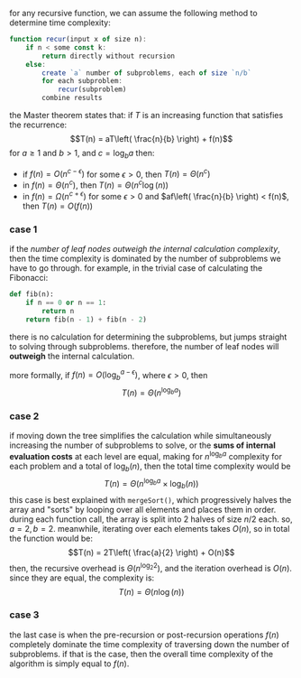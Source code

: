 for any recursive function, we can assume the following method to determine time complexity:

```js
function recur(input x of size n):
	if n < some const k:
		return directly without recursion
	else:
		create `a` number of subproblems, each of size `n/b`
		for each subproblem:
			recur(subproblem)
		combine results
```

the Master theorem states that: if $T$ is an increasing function that satisfies the recurrence:
 $$T(n) = aT\left( \frac{n}{b} \right) + f(n)$$
for $a \geq 1$ and $b > 1$, and $c = \log_{b}{a}$ then:
- if $f(n) = O(n^{c-\epsilon})$ for some $\epsilon > 0$, then $T(n) = \Theta(n^{c})$
- in $f(n)= \Theta(n^{c})$, then $T(n)=\Theta(n^{c}\log(n))$
- in $f(n) = \Omega(n^{c+\epsilon})$ for some $\epsilon > 0$ and $af\left( \frac{n}{b} \right) < f(n)$, then $T(n)=O(f(n))$

### case 1
if the *number of leaf nodes outweigh the internal calculation complexity*, then the time complexity is dominated by the number of subproblems we have to go through. for example, in the trivial case of calculating the Fibonacci:

```python
def fib(n):
	if n == 0 or n == 1:
		return n
	return fib(n - 1) + fib(n - 2)
```

there is no calculation for determining the subproblems, but jumps straight to solving through subproblems. therefore, the number of leaf nodes will **outweigh** the internal calculation. 

more formally, if $f(n) = O(\log_{b}^{a - \epsilon})$, where $\epsilon > 0$, then
$$T(n) = \Theta(n^{\log_{b}{a}})$$
### case 2
if moving down the tree simplifies the calculation while simultaneously increasing the number of subproblems to solve, or the **sums of internal evaluation costs** at each level are equal, making for $n^{\log_{b}{a}}$ complexity for each problem and a total of $\log_{b}(n)$, then the total time complexity would be
$$
T(n) = \Theta(n^{\log_{b}{a}} \times \log_{b}(n))
$$
this case is best explained with `mergeSort()`, which progressively halves the array and "sorts" by looping over all elements and places them in order. during each function call, the array is split into 2 halves of size $n/2$ each. so, $a = 2, b = 2$. meanwhile, iterating over each elements takes $O(n)$, so in total the function would be:
$$T(n) = 2T\left( \frac{a}{2} \right) + O(n)$$
then, the recursive overhead is $\Theta(n^{\log_{2}2})$, and the iteration overhead is $O(n)$. since they are equal, the complexity is:
$$T(n) = \Theta(n\log(n))$$
### case 3
the last case is when the pre-recursion or post-recursion operations $f(n)$ completely dominate the time complexity of traversing down the number of subproblems. if that is the case, then the overall time complexity of the algorithm is simply equal to $f(n)$.
